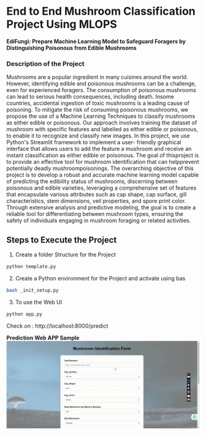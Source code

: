 # End to End Mushroom Classification Project Using MLOPS 

**EdiFungi: Prepare Machine Learning Model to Safeguard Foragers by Distinguishing Poisonous from Edible Mushrooms**

### Description of the Project 
Mushrooms are a popular ingredient in many cuisines around the world. However, identifying edible and
poisonous mushrooms can be a challenge, even for experienced foragers. The consumption of poisonous
mushrooms can lead to serious health consequences, including death. Insome countries, accidental ingestion of
toxic mushrooms is a leading cause of poisoning. To mitigate the risk of consuming poisonous mushrooms, we
propose the use of a Machine Learning Techniques to classify mushrooms as either edible or poisonous.
Our approach involves training the dataset of mushroom with specific features and labelled as either edible or poisonous, to
enable it to recognize and classify new images. In this project, we use Python's Streamlit framework to
implement a user- friendly graphical interface that allows users to add the feature a mushroom and
receive an instant classification as either edible or poisonous. The goal of thisproject is to provide an effective
tool for mushroom identification that can helpprevent potentially deadly mushroompoisonings. 
The overarching objective of this project is to develop a robust and accurate machine learning model capable of predicting the edibility status of mushrooms, discerning between poisonous and edible varieties, leveraging a comprehensive set of features that encapsulate various attributes such as cap shape, cap surface, gill characteristics, stem dimensions, veil properties, and spore print color. Through extensive analysis and predictive modeling, the goal is to create a reliable tool for differentiating between mushroom types, ensuring the safety of individuals engaging in mushroom foraging or related activities.


## Steps to Execute the Project 

1. Create a folder Structure for the Project

```python
python template.py
```
2. Create a Python environment for the Project and activate using bas
```bash
bash _init_setup.py
```
3. To use the Web UI 
```python
python app.py
```
Check on : http://localhost:8000/predict

**Prediction Web APP Sample**
![Animated GIF](https://github.com/Karthiksaran-001/mlops_project/blob/main/ScreenRecording.gif)
